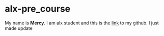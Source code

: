 # alx-pre_course
My name is **Mercy**.
I am alx student and this is the [link](https://github.com/Mercyjay/alx-pre_course) to my github.
I just made update

